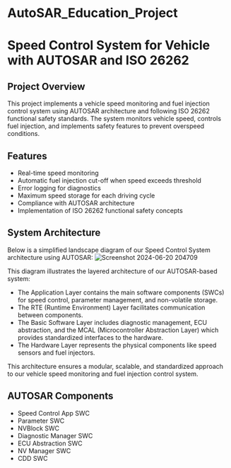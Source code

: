 # AutoSAR_Education_Project

# Speed Control System for Vehicle with AUTOSAR and ISO 26262

## Project Overview
This project implements a vehicle speed monitoring and fuel injection control system using AUTOSAR architecture and following ISO 26262 functional safety standards. The system monitors vehicle speed, controls fuel injection, and implements safety features to prevent overspeed conditions.

## Features
- Real-time speed monitoring
- Automatic fuel injection cut-off when speed exceeds threshold
- Error logging for diagnostics
- Maximum speed storage for each driving cycle
- Compliance with AUTOSAR architecture
- Implementation of ISO 26262 functional safety concepts

## System Architecture
Below is a simplified landscape diagram of our Speed Control System architecture using AUTOSAR:
![Screenshot 2024-06-20 204709](https://github.com/Hariharan1223/AutoSAR_Education_Project/assets/106650889/c40cef16-8c48-4d4e-ae2b-fd3fa56fa875)

This diagram illustrates the layered architecture of our AUTOSAR-based system:
- The Application Layer contains the main software components (SWCs) for speed control, 
  parameter management, and non-volatile storage.
- The RTE (Runtime Environment) Layer facilitates communication between components.
- The Basic Software Layer includes diagnostic management, ECU abstraction, and 
  the MCAL (Microcontroller Abstraction Layer) which provides standardized interfaces 
  to the hardware.
- The Hardware Layer represents the physical components like speed sensors and fuel injectors.

This architecture ensures a modular, scalable, and standardized approach to our 
vehicle speed monitoring and fuel injection control system.

## AUTOSAR Components
- Speed Control App SWC
- Parameter SWC
- NVBlock SWC 
- Diagnostic Manager SWC
- ECU Abstraction SWC
- NV Manager SWC
- CDD SWC
